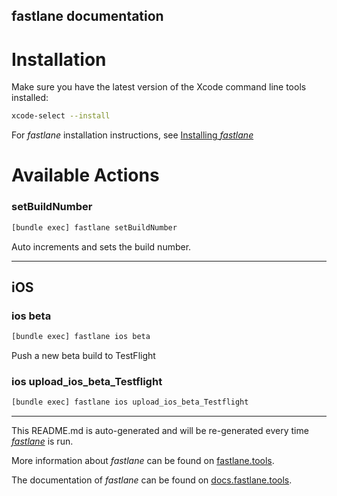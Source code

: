 fastlane documentation
----

# Installation

Make sure you have the latest version of the Xcode command line tools installed:

```sh
xcode-select --install
```

For _fastlane_ installation instructions, see [Installing _fastlane_](https://docs.fastlane.tools/#installing-fastlane)

# Available Actions

### setBuildNumber

```sh
[bundle exec] fastlane setBuildNumber
```

Auto increments and sets the build number.

----


## iOS

### ios beta

```sh
[bundle exec] fastlane ios beta
```

Push a new beta build to TestFlight

### ios upload_ios_beta_Testflight

```sh
[bundle exec] fastlane ios upload_ios_beta_Testflight
```



----

This README.md is auto-generated and will be re-generated every time [_fastlane_](https://fastlane.tools) is run.

More information about _fastlane_ can be found on [fastlane.tools](https://fastlane.tools).

The documentation of _fastlane_ can be found on [docs.fastlane.tools](https://docs.fastlane.tools).
